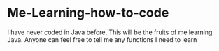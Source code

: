 # Me-Learning-how-to-code
I have never coded in Java before, This will be the fruits of me learning Java.
Anyone can feel free to tell me any functions I need to learn
